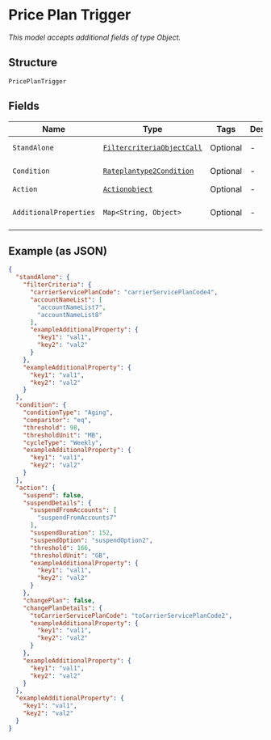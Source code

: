 
# Price Plan Trigger

*This model accepts additional fields of type Object.*

## Structure

`PricePlanTrigger`

## Fields

| Name | Type | Tags | Description | Getter | Setter |
|  --- | --- | --- | --- | --- | --- |
| `StandAlone` | [`FiltercriteriaObjectCall`](../../doc/models/filtercriteria-object-call.md) | Optional | - | FiltercriteriaObjectCall getStandAlone() | setStandAlone(FiltercriteriaObjectCall standAlone) |
| `Condition` | [`Rateplantype2Condition`](../../doc/models/rateplantype-2-condition.md) | Optional | - | Rateplantype2Condition getCondition() | setCondition(Rateplantype2Condition condition) |
| `Action` | [`Actionobject`](../../doc/models/actionobject.md) | Optional | - | Actionobject getAction() | setAction(Actionobject action) |
| `AdditionalProperties` | `Map<String, Object>` | Optional | - | Object getAdditionalProperty(String key) | additionalProperty(String key, Object value) |

## Example (as JSON)

```json
{
  "standAlone": {
    "filterCriteria": {
      "carrierServicePlanCode": "carrierServicePlanCode4",
      "accountNameList": [
        "accountNameList7",
        "accountNameList8"
      ],
      "exampleAdditionalProperty": {
        "key1": "val1",
        "key2": "val2"
      }
    },
    "exampleAdditionalProperty": {
      "key1": "val1",
      "key2": "val2"
    }
  },
  "condition": {
    "conditionType": "Aging",
    "comparitor": "eq",
    "threshold": 98,
    "thresholdUnit": "MB",
    "cycleType": "Weekly",
    "exampleAdditionalProperty": {
      "key1": "val1",
      "key2": "val2"
    }
  },
  "action": {
    "suspend": false,
    "suspendDetails": {
      "suspendFromAccounts": [
        "suspendFromAccounts7"
      ],
      "suspendDuration": 152,
      "suspendOption": "suspendOption2",
      "threshold": 166,
      "thresholdUnit": "GB",
      "exampleAdditionalProperty": {
        "key1": "val1",
        "key2": "val2"
      }
    },
    "changePlan": false,
    "changePlanDetails": {
      "toCarrierServicePlanCode": "toCarrierServicePlanCode2",
      "exampleAdditionalProperty": {
        "key1": "val1",
        "key2": "val2"
      }
    },
    "exampleAdditionalProperty": {
      "key1": "val1",
      "key2": "val2"
    }
  },
  "exampleAdditionalProperty": {
    "key1": "val1",
    "key2": "val2"
  }
}
```

